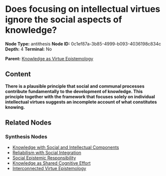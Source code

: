 # Does focusing on intellectual virtues ignore the social aspects of knowledge?

**Node Type:** antithesis
**Node ID:** 0c1ef87a-3b85-4999-b093-4036198c834c
**Depth:** 4
**Terminal:** No

**Parent:** [Knowledge as Virtue Epistemology](knowledge-as-virtue-epistemology-synthesis-dc2503fb-1332-4a2e-aca9-37c2296ad643.md)

## Content

**There is a plausible principle that social and communal processes contribute fundamentally to the development of knowledge. This principle together with the framework that focuses solely on individual intellectual virtues suggests an incomplete account of what constitutes knowing.**

## Related Nodes

### Synthesis Nodes

- [Knowledge with Social and Intellectual Components](knowledge-with-social-and-intellectual-components-synthesis-3bb4402b-6648-450d-9951-d8d7754c7eaa.md)
- [Reliabilism with Social Integration](reliabilism-with-social-integration-synthesis-5ba1e82c-6ce0-4b5b-9016-f052480fca8e.md)
- [Social Epistemic Responsibility](social-epistemic-responsibility-synthesis-5765d2d1-9c61-4619-b5b7-668c7a8bae33.md)
- [Knowledge as Shared Cognitive Effort](knowledge-as-shared-cognitive-effort-synthesis-df94b341-30d6-4326-804b-503b2c2949e1.md)
- [Interconnected Virtue Epistemology](interconnected-virtue-epistemology-synthesis-2b3bd785-6c48-44a3-8ca5-4999ff54717c.md)
